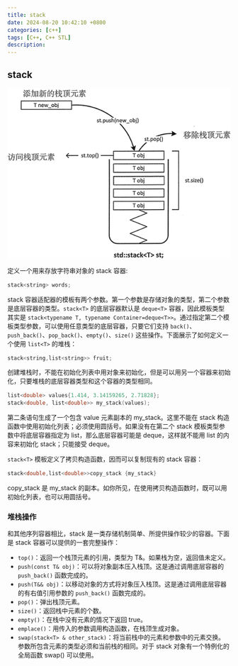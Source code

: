 ```yaml
---
title: stack
date: 2024-08-20 10:42:10 +0800
categories: [c++]
tags: [C++, C++ STL]
description: 
---
```

## stack

![img](/assets/media/pictures/stack.assets/2-1P913101Q4T2.jpg)

 定义一个用来存放字符串对象的 stack 容器:

```c++
stack<string> words;
```

stack 容器适配器的模板有两个参数。第一个参数是存储对象的类型，第二个参数是底层容器的类型。`stack<T>` 的底层容器默认是 `deque<T>` 容器，因此模板类型其实是 `stack<typename T, typename Container=deque<T>>`。通过指定第二个模板类型参数，可以使用任意类型的底层容器，只要它们支持 `back()`、`push_back()`、`pop_back()`、`empty()`、`size()` 这些操作。下面展示了如何定义一个使用 `list<T>` 的堆栈：

```c++
stack<string,list<string>> fruit;
```

创建堆栈时，不能在初始化列表中用对象来初始化，但是可以用另一个容器来初始化，只要堆栈的底层容器类型和这个容器的类型相同。

```c++
list<double> values{1.414, 3.14159265, 2.71828};
stack<double, list<double>> my_stack(values);
```

第二条语句生成了一个包含 value 元素副本的 my_stack。这里不能在 stack 构造函数中使用初始化列表；必须使用圆括号。如果没有在第二个 stack 模板类型参数中将底层容器指定为 list，那么底层容器可能是 deque，这样就不能用 list 的内容来初始化 stack；只能接受 deque。

`stack<T>` 模板定义了拷贝构造函数，因而可以复制现有的 stack 容器：

```c++
stack<double,list<double>>copy_stack {my_stack}
```

copy_stack 是 my_stack 的副本。如你所见，在使用拷贝构造函数时，既可以用初始化列表，也可以用圆括号。

### 堆栈操作

和其他序列容器相比，stack 是一类存储机制简单、所提供操作较少的容器。下面是 stack 容器可以提供的一套完整操作：

- `top()`：返回一个栈顶元素的引用，类型为 T&。如果栈为空，返回值未定义。
- `push(const T& obj)`：可以将对象副本压入栈顶。这是通过调用底层容器的 `push_back()` 函数完成的。
- `push(T&& obj)`：以移动对象的方式将对象压入栈顶。这是通过调用底层容器的有右值引用参数的 `push_back()` 函数完成的。
- `pop()`：弹出栈顶元素。
- `size()`：返回栈中元素的个数。
- `empty()`：在栈中没有元素的情况下返回 true。
- `emplace()`：用传入的参数调用构造函数，在栈顶生成对象。
- `swap(stack<T> & other_stack)`：将当前栈中的元素和参数中的元素交换。参数所包含元素的类型必须和当前栈的相同。对于 stack 对象有一个特例化的全局函数 swap() 可以使用。
